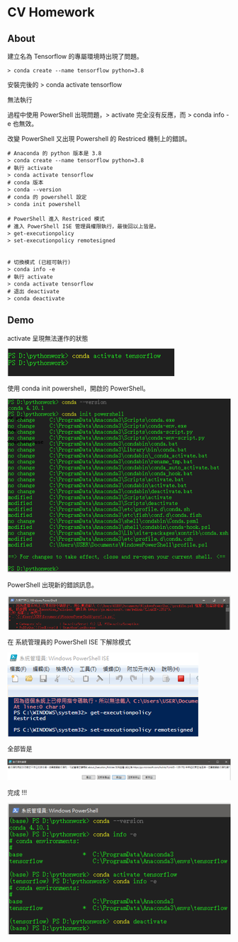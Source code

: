 # CV Homework

## About

建立名為 Tensorflow 的專屬環境時出現了問題。

```
> conda create --name tensorflow python=3.8
```

安裝完後的 > conda activate tensorflow

無法執行

過程中使用 PowerShell 出現問題，> activate 完全沒有反應，而 > conda info -e 也無效。

改變 PowerShell 又出現 Powershell 的 Restriced 機制上的錯誤。

```
# Anaconda 的 python 版本是 3.8
> conda create --name tensorflow python=3.8
# 執行 activate
> conda activate tensorflow
# conda 版本
> conda --version
# conda 的 powershell 設定
> conda init powershell

# PowerShell 進入 Restriced 模式
# 進入 PowerShell ISE 管理員權限執行，最後回以上皆是。
> get-executionpolicy
> set-executionpolicy remotesigned


# 切換模式 (已經可執行)
> conda info -e
# 執行 activate
> conda activate tensorflow
# 退出 deactivate
> conda deactivate
```

## Demo

activate 呈現無法運作的狀態

![](https://github.com/kancheng/kan-cs-report-in-2021/blob/main/CV/install-and-init-cv/docu/pic/1.png)



使用 conda init powershell，開啟的 PowerShell。

![](https://github.com/kancheng/kan-cs-report-in-2021/blob/main/CV/install-and-init-cv/docu/pic/2.png)


PowerShell 出現新的錯誤訊息。

![](https://github.com/kancheng/kan-cs-report-in-2021/blob/main/CV/install-and-init-cv/docu/pic/3.png)


在 系統管理員的 PowerShell ISE 下解除模式

![](https://github.com/kancheng/kan-cs-report-in-2021/blob/main/CV/install-and-init-cv/docu/pic/4.png)


全部皆是

![](https://github.com/kancheng/kan-cs-report-in-2021/blob/main/CV/install-and-init-cv/docu/pic/5.png)


完成  !!!

![](https://github.com/kancheng/kan-cs-report-in-2021/blob/main/CV/install-and-init-cv/docu/pic/6.png)
